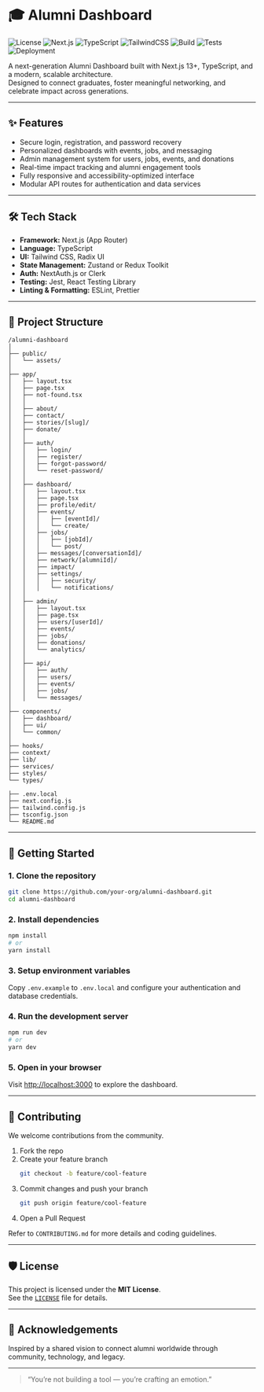 # 🎓 Alumni Dashboard

![License](https://img.shields.io/badge/license-MIT-green)
![Next.js](https://img.shields.io/badge/Next.js-13+-black)
![TypeScript](https://img.shields.io/badge/TypeScript-blue)
![TailwindCSS](https://img.shields.io/badge/TailwindCSS-38BDF8)
![Build](https://github.com/your-org/alumni-dashboard/actions/workflows/ci.yml/badge.svg)
![Tests](https://img.shields.io/github/actions/workflow/status/your-org/alumni-dashboard/tests.yml?label=tests)
![Deployment](https://img.shields.io/github/deployments/your-org/alumni-dashboard/production?label=vercel)

A next-generation Alumni Dashboard built with Next.js 13+, TypeScript, and a modern, scalable architecture.  
Designed to connect graduates, foster meaningful networking, and celebrate impact across generations.

---

## ✨ Features

- Secure login, registration, and password recovery  
- Personalized dashboards with events, jobs, and messaging  
- Admin management system for users, jobs, events, and donations  
- Real-time impact tracking and alumni engagement tools  
- Fully responsive and accessibility-optimized interface  
- Modular API routes for authentication and data services  

---

## 🛠 Tech Stack

- **Framework:** Next.js (App Router)  
- **Language:** TypeScript  
- **UI:** Tailwind CSS, Radix UI  
- **State Management:** Zustand or Redux Toolkit  
- **Auth:** NextAuth.js or Clerk  
- **Testing:** Jest, React Testing Library  
- **Linting & Formatting:** ESLint, Prettier  

---

## 📁 Project Structure

```
/alumni-dashboard
│
├── public/                      
│   └── assets/                  
│
├── app/                        
│   ├── layout.tsx               
│   ├── page.tsx                 
│   ├── not-found.tsx            
│   │
│   ├── about/                   
│   ├── contact/                 
│   ├── stories/[slug]/          
│   ├── donate/                  
│   │
│   ├── auth/
│   │   ├── login/               
│   │   ├── register/            
│   │   ├── forgot-password/     
│   │   └── reset-password/      
│   │
│   ├── dashboard/
│   │   ├── layout.tsx           
│   │   ├── page.tsx             
│   │   ├── profile/edit/        
│   │   ├── events/              
│   │   │   ├── [eventId]/       
│   │   │   └── create/          
│   │   ├── jobs/                
│   │   │   ├── [jobId]/         
│   │   │   └── post/            
│   │   ├── messages/[conversationId]/ 
│   │   ├── network/[alumniId]/        
│   │   ├── impact/              
│   │   ├── settings/            
│   │   │   ├── security/        
│   │   │   └── notifications/   
│   │
│   ├── admin/
│   │   ├── layout.tsx           
│   │   ├── page.tsx             
│   │   ├── users/[userId]/      
│   │   ├── events/              
│   │   ├── jobs/                
│   │   ├── donations/           
│   │   └── analytics/           
│   │
│   ├── api/                     
│   │   ├── auth/                
│   │   ├── users/               
│   │   ├── events/              
│   │   ├── jobs/                
│   │   └── messages/            
│
├── components/                  
│   ├── dashboard/               
│   ├── ui/                      
│   └── common/                  
│
├── hooks/                       
├── context/                     
├── lib/                         
├── services/                    
├── styles/                      
└── types/                       

├── .env.local                   
├── next.config.js               
├── tailwind.config.js           
├── tsconfig.json                
└── README.md                    
```

---

## 🚀 Getting Started

### 1. Clone the repository
```bash
git clone https://github.com/your-org/alumni-dashboard.git
cd alumni-dashboard
```

### 2. Install dependencies
```bash
npm install
# or
yarn install
```

### 3. Setup environment variables
Copy `.env.example` to `.env.local` and configure your authentication and database credentials.

### 4. Run the development server
```bash
npm run dev
# or
yarn dev
```

### 5. Open in your browser
Visit [http://localhost:3000](http://localhost:3000) to explore the dashboard.

---

## 🧩 Contributing

We welcome contributions from the community.

1. Fork the repo  
2. Create your feature branch  
   ```bash
   git checkout -b feature/cool-feature
   ```
3. Commit changes and push your branch  
   ```bash
   git push origin feature/cool-feature
   ```
4. Open a Pull Request  

Refer to `CONTRIBUTING.md` for more details and coding guidelines.

---

## 🛡 License

This project is licensed under the **MIT License**.  
See the [`LICENSE`](LICENSE) file for details.

---

## 🙌 Acknowledgements

Inspired by a shared vision to connect alumni worldwide through community, technology, and legacy.

---

> “You’re not building a tool — you’re crafting an emotion.”
